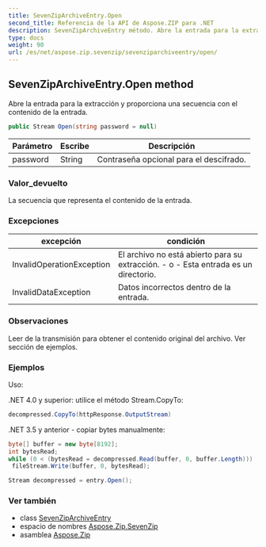 ```yaml
---
title: SevenZipArchiveEntry.Open
second_title: Referencia de la API de Aspose.ZIP para .NET
description: SevenZipArchiveEntry método. Abre la entrada para la extracción y proporciona una secuencia con el contenido de la entrada.
type: docs
weight: 90
url: /es/net/aspose.zip.sevenzip/sevenziparchiveentry/open/
---
```

## SevenZipArchiveEntry.Open method

Abre la entrada para la extracción y proporciona una secuencia con el contenido de la entrada.

```csharp
public Stream Open(string password = null)
```

| Parámetro | Escribe | Descripción |
| --- | --- | --- |
| password | String | Contraseña opcional para el descifrado. |

### Valor_devuelto

La secuencia que representa el contenido de la entrada.

### Excepciones

| excepción | condición |
| --- | --- |
| InvalidOperationException | El archivo no está abierto para su extracción. - o - Esta entrada es un directorio. |
| InvalidDataException | Datos incorrectos dentro de la entrada. |

### Observaciones

Leer de la transmisión para obtener el contenido original del archivo. Ver sección de ejemplos.

### Ejemplos

Uso:

.NET 4.0 y superior: utilice el método Stream.CopyTo:

```csharp
decompressed.CopyTo(httpResponse.OutputStream)
```

.NET 3.5 y anterior - copiar bytes manualmente:

```csharp
byte[] buffer = new byte[8192];
int bytesRead;
while (0 < (bytesRead = decompressed.Read(buffer, 0, buffer.Length)))
 fileStream.Write(buffer, 0, bytesRead);
```

```csharp
Stream decompressed = entry.Open();
```

### Ver también

* class [SevenZipArchiveEntry](../)
* espacio de nombres [Aspose.Zip.SevenZip](../../sevenziparchiveentry/)
* asamblea [Aspose.Zip](../../../)


